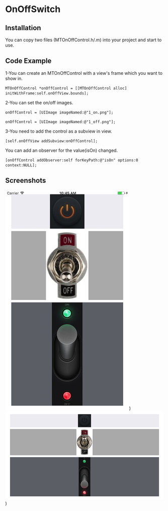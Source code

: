 # OnOffSwitch

## Installation

You can copy two files (MTOnOffControl.h/.m) into your project and start to use.

## Code Example

1-You can create an MTOnOffControl with a view's frame which you want to show in. 
```
MTOnOffControl *onOffControl = [[MTOnOffControl alloc] initWithFrame:self.onOffView.bounds];
```

2-You can set the on/off images. 
```
onOffControl = [UIImage imageNamed:@"1_on.png"];
```
```
onOffControl = [UIImage imageNamed:@"1_off.png"];
```

3-You need to add the control as a subview in view. 
```
[self.onOffView addSubview:onOffControl];
```

You can add an observer for the value(isOn) changed. 
```
[onOffControl addObserver:self forKeyPath:@"isOn" options:0 context:NULL];
```

## Screenshots

![portrait](https://github.com/muhammedtanriverdi/OnOffSwitch/blob/master/screenshot_portrait.png  "Portrait"))
![landscape](https://github.com/muhammedtanriverdi/OnOffSwitch/blob/master/screenshot_landscape.png  "Landscape"))



